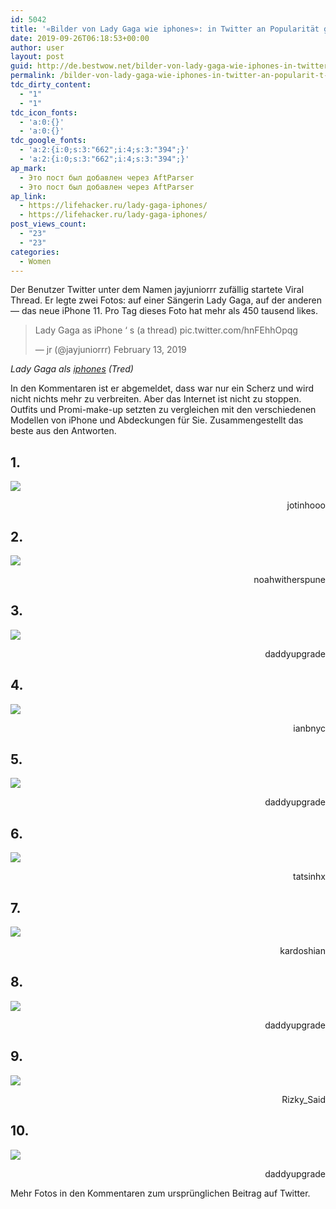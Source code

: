 ```yaml
---
id: 5042
title: '«Bilder von Lady Gaga wie iphones»: in Twitter an Popularität gewinnt neue seltsame Tred'
date: 2019-09-26T06:18:53+00:00
author: user
layout: post
guid: http://de.bestwow.net/bilder-von-lady-gaga-wie-iphones-in-twitter-an-popularit-t-gewinnt-neue-seltsame-tred/
permalink: /bilder-von-lady-gaga-wie-iphones-in-twitter-an-popularit-t-gewinnt-neue-seltsame-tred/
tdc_dirty_content:
  - "1"
  - "1"
tdc_icon_fonts:
  - 'a:0:{}'
  - 'a:0:{}'
tdc_google_fonts:
  - 'a:2:{i:0;s:3:"662";i:4;s:3:"394";}'
  - 'a:2:{i:0;s:3:"662";i:4;s:3:"394";}'
ap_mark:
  - Это пост был добавлен через AftParser
  - Это пост был добавлен через AftParser
ap_link:
  - https://lifehacker.ru/lady-gaga-iphones/
  - https://lifehacker.ru/lady-gaga-iphones/
post_views_count:
  - "23"
  - "23"
categories:
  - Women
---
```

Der Benutzer Twitter unter dem Namen jayjuniorrr zufällig startete Viral Thread. Er legte zwei Fotos: auf einer Sängerin Lady Gaga, auf der anderen — das neue iPhone 11. Pro Tag dieses Foto hat mehr als 450 tausend likes.

> <p dir="ltr" lang="en">
>   Lady Gaga as iPhone &#8216; s (a thread) pic.twitter.com/hnFEhhOpqg
> </p>
> 
> — jr (@jayjuniorrr) February 13, 2019

_Lady Gaga als [iphones](http://de.bestwow.net/enth-llt-die-neuesten-funktionen-des-iphone-11-und-11-pro-ram-speicher-und-batteriekapazit-t/) (Tred)_

In den Kommentaren ist er abgemeldet, dass war nur ein Scherz und wird nicht nichts mehr zu verbreiten. Aber das Internet ist nicht zu stoppen. Outfits und Promi-make-up setzten zu vergleichen mit den verschiedenen Modellen von iPhone und Abdeckungen für Sie. Zusammengestellt das beste aus den Antworten.

## 1.

![](http://de.bestwow.net/wp-content/uploads/2019/09/fotografii-ledi-gagi-kak-ayfony-v-twitter-nabiraet-populyarnost-novyy-strannyy-tred-1.jpeg) 

<p style="text-align: right">
  jotinhooo
</p>

## 2.

![](http://de.bestwow.net/wp-content/uploads/2019/09/fotografii-ledi-gagi-kak-ayfony-v-twitter-nabiraet-populyarnost-novyy-strannyy-tred-2.jpeg) 

<p style="text-align: right">
  noahwitherspune
</p>

## 3.

![](http://de.bestwow.net/wp-content/uploads/2019/09/fotografii-ledi-gagi-kak-ayfony-v-twitter-nabiraet-populyarnost-novyy-strannyy-tred-3.jpeg) 

<p style="text-align: right">
  daddyupgrade
</p>

## 4.

![](http://de.bestwow.net/wp-content/uploads/2019/09/fotografii-ledi-gagi-kak-ayfony-v-twitter-nabiraet-populyarnost-novyy-strannyy-tred-4.jpeg) 

<p style="text-align: right">
  ianbnyc
</p>

## 5.

![](http://de.bestwow.net/wp-content/uploads/2019/09/fotografii-ledi-gagi-kak-ayfony-v-twitter-nabiraet-populyarnost-novyy-strannyy-tred-5.jpeg) 

<p style="text-align: right">
  daddyupgrade
</p>

## 6.

![](http://de.bestwow.net/wp-content/uploads/2019/09/fotografii-ledi-gagi-kak-ayfony-v-twitter-nabiraet-populyarnost-novyy-strannyy-tred-6.jpeg) 

<p style="text-align: right">
  tatsinhx
</p>

## 7.

![](http://de.bestwow.net/wp-content/uploads/2019/09/fotografii-ledi-gagi-kak-ayfony-v-twitter-nabiraet-populyarnost-novyy-strannyy-tred-7.jpeg) 

<p style="text-align: right">
  kardoshian
</p>

## 8.

![](http://de.bestwow.net/wp-content/uploads/2019/09/fotografii-ledi-gagi-kak-ayfony-v-twitter-nabiraet-populyarnost-novyy-strannyy-tred-8.jpeg) 

<p style="text-align: right">
  daddyupgrade
</p>

## 9.

![](http://de.bestwow.net/wp-content/uploads/2019/09/fotografii-ledi-gagi-kak-ayfony-v-twitter-nabiraet-populyarnost-novyy-strannyy-tred-9.jpeg) 

<p style="text-align: right">
  Rizky_Said
</p>

## 10.

![](http://de.bestwow.net/wp-content/uploads/2019/09/fotografii-ledi-gagi-kak-ayfony-v-twitter-nabiraet-populyarnost-novyy-strannyy-tred-10.jpeg) 

<p style="text-align: right">
  daddyupgrade
</p>

Mehr Fotos in den Kommentaren zum ursprünglichen Beitrag auf Twitter.